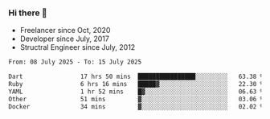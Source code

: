 ### Hi there 👋

- Freelancer since Oct, 2020
- Developer since July, 2017
- Structral Engineer since July, 2012

<!--START_SECTION:waka-->

```txt
From: 08 July 2025 - To: 15 July 2025

Dart                17 hrs 50 mins  ████████████████░░░░░░░░░   63.38 %
Ruby                6 hrs 16 mins   █████▓░░░░░░░░░░░░░░░░░░░   22.30 %
YAML                1 hr 52 mins    █▓░░░░░░░░░░░░░░░░░░░░░░░   06.63 %
Other               51 mins         ▓░░░░░░░░░░░░░░░░░░░░░░░░   03.06 %
Docker              34 mins         ▓░░░░░░░░░░░░░░░░░░░░░░░░   02.02 %
```

<!--END_SECTION:waka-->
